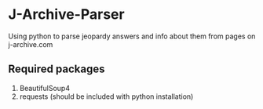 # J-Archive-Parser
Using python to parse jeopardy answers and info about them from pages on j-archive.com
## Required packages
1. BeautifulSoup4
2. requests (should be included with python installation)
